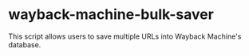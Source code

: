 # wayback-machine-bulk-saver
This script allows users to save multiple URLs into Wayback Machine's database.
